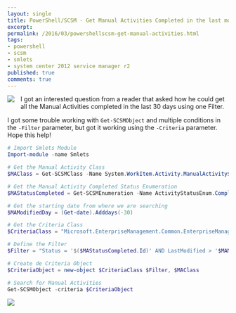 ```yaml
---
layout: single
title: PowerShell/SCSM - Get Manual Activities Completed in the last month
excerpt: 
permalink: /2016/03/powershellscsm-get-manual-activities.html
tags: 
- powershell
- scsm
- smlets
- system center 2012 service manager r2
published: true
comments: true
---
```


 
<img imageanchor="1" style="clear: left; float: left; margin-bottom: 1em; margin-right: 1em;" border="0" src="{{ base_path }}/images/2016/20160308_PowerShellSCSM_-_Get_Manual_Activities_Completed_in_the_last_month/SCSM_128x128x32__596339289__-128x128.png" /> I got an interested question from a reader that asked how he could get all the Manual Activities completed in the last 30 days using one Filter.

I got some trouble working with ```Get-SCSMObject``` and multiple conditions in the ```-Filter``` parameter, but got it working using the ```-Criteria``` parameter. Hope this help!


```powershell
# Import Smlets Module
Import-module -name Smlets

# Get the Manual Activity Class
$MAClass = Get-SCSMClass -Name System.WorkItem.Activity.ManualActivity$

# Get the Manual Activity Completed Status Enumeration
$MAStatusCompleted = Get-SCSMEnumeration -Name ActivityStatusEnum.Completed$

# Get the starting date from where we are searching
$MAModifiedDay = (Get-date).Adddays(-30)

# Get the Criteria Class
$CriteriaClass = "Microsoft.EnterpriseManagement.Common.EnterpriseManagementObjectCriteria"

# Define the Filter
$Filter = "Status = '$($MAStatusCompleted.Id)' AND LastModified > '$MAModifiedDay'"

# Create de Criteria Object
$CriteriaObject = new-object $CriteriaClass $Filter, $MAClass

# Search for Manual Activities
Get-SCSMObject -criteria $CriteriaObject
```

<img border="0" src="{{ base_path }}/images/2016/20160308_PowerShellSCSM_-_Get_Manual_Activities_Completed_in_the_last_month/SCSM-MA_Completed_Last30Days__1591645324__-772x418.png" />


